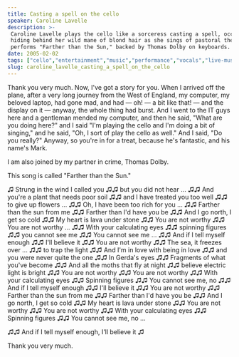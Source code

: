 ```yaml
---
title: Casting a spell on the cello
speaker: Caroline Lavelle
description: >-
 Caroline Lavelle plays the cello like a sorceress casting a spell, occasionally
 hiding behind her wild mane of blond hair as she sings of pastoral themes. She
 performs "Farther than the Sun," backed by Thomas Dolby on keyboards.
date: 2005-02-02
tags: ["cello","entertainment","music","performance","vocals","live-music"]
slug: caroline_lavelle_casting_a_spell_on_the_cello
---
```


Thank you very much. Now, I've got a story for you. When I arrived off the plane, after a
very long journey from the West of England, my computer, my beloved laptop, had gone mad,
and had — oh! — a bit like that! — and the display on it — anyway, the whole thing had
burst. And I went to the IT guys here and a gentleman mended my computer, and then he
said, "What are you doing here?" and I said "I'm playing the cello and I'm doing a bit of
singing," and he said, "Oh, I sort of play the cello as well." And I said, "Do you
really?" Anyway, so you're in for a treat, because he's fantastic, and his name's
Mark.

I am also joined by my partner in crime, Thomas Dolby.

This song is called "Farther than the Sun."

♫ Strung in the wind I called you ♫♫ but you did not hear ... ♫♫ And you're a plant that
needs poor soil ♫♫ and I have treated you too well ♫♫ to give up flowers ... ♫♫ Oh, I have
been too rich for you ... ♫♫ Farther than the sun from me ♫♫ Farther than I'd have you be
♫♫ And I go north, I get so cold ♫♫ My heart is lava under stone ♫♫ You are not worthy ♫♫
You are not worthy ... ♫♫ With your calculating eyes ♫♫ spinning figures ♫♫ you cannot see
me ♫♫ You cannot see me ... ♫♫ And if I tell myself enough ♫♫ I'll believe it ♫♫ You are
not worthy ♫♫ The sea, it freezes over ... ♫♫ to trap the light ♫♫ And I'm in love with
being in love ♫♫ and you were never quite the one ♫♫ In Gerda's eyes ♫♫ Fragments of what
you've become ♫♫ And all the moths that fly at night ♫♫ believe electric light is bright
♫♫ You are not worthy ♫♫ You are not worthy ♫♫ With your calculating eyes ♫♫ Spinning
figures ♫♫ You cannot see me, no ♫♫ And if I tell myself enough ♫♫ I'll believe it ♫♫ You
are not worthy ♫♫ Farther than the sun from me ♫♫ Farther than I'd have you be ♫♫ And I go
north, I get so cold ♫♫ My heart is lava under stone ♫♫ You are not worthy ♫♫ You are not
worthy ♫♫ With your calculating eyes ♫♫ Spinning figures ♫♫ You cannot see me, no
...

♫♫ And if I tell myself enough, I'll believe it ♫

Thank you very much.

<!--
ad_duration=3.33
comment_count=34
event="TED2005"
external_start_time=0
intro_duration=11.82
is_subtitle_required="False"
is_talk_featured="True"
language="en"
language_swap="False"
native_language="en"
number_of_related_talks=6
number_of_speakers=1
number_of_subtitled_videos=25
number_of_tags=6
number_of_talk_download_languages=27
number_of_talk_more_resources=0
number_of_talk_recommendations=0
number_of_talks_take_actions=0
post_ad_duration=0.83
published_timestamp="2007-04-06 05:05:00"
recording_date="2005-02-02"
speaker_description="Cellist; singer-songwriter"
speaker_id=98
speaker_is_published=1
speaker_name="Caroline Lavelle"
talk_id=101
talk_name="Casting a spell on the cello"
talks_tags=["cello","entertainment","music","performance","vocals","live-music"]
url_photo_speaker="https://pe.tedcdn.com/images/ted/38_254x191.jpg"
url_photo_talk="https://pe.tedcdn.com/images/ted/2076_480x360.jpg"
url_webpage="https://www.ted.com/talks/caroline_lavelle_casting_a_spell_on_the_cello"
video_type_name="TED Stage Talk"
-->
